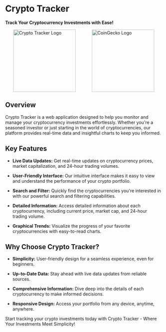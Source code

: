 # Crypto Tracker

**Track Your Cryptocurrency Investments with Ease!**

<div style="display: flex; justify-content: space-around;">
  <img src="https://upload.wikimedia.org/wikipedia/commons/thumb/c/cf/Angular_full_color_logo.svg/640px-Angular_full_color_logo.svg.png" alt="Crypto Tracker Logo" width="200" height="200">

  <img src="https://support.coingecko.com/hc/article_attachments/4499575478169/CoinGecko_logo.png" alt="CoinGecko Logo" width="200" height="200">
</div>

## Overview

Crypto Tracker is a web application designed to help you monitor and manage your cryptocurrency investments effortlessly. Whether you're a seasoned investor or just starting in the world of cryptocurrencies, our platform provides real-time data and insightful charts to keep you informed.

## Key Features

- **Live Data Updates:** Get real-time updates on cryptocurrency prices, market capitalization, and 24-hour trading volumes.

- **User-Friendly Interface:** Our intuitive interface makes it easy to view and understand the performance of your crypto portfolio.

- **Search and Filter:** Quickly find the cryptocurrencies you're interested in with our powerful search and filtering capabilities.

- **Detailed Information:** Access detailed information about each cryptocurrency, including current price, market cap, and 24-hour trading volume.

- **Graphical Trends:** Visualize the progress of your favorite cryptocurrencies with easy-to-read charts.

## Why Choose Crypto Tracker?

- **Simplicity:** User-friendly design for a seamless experience, even for beginners.

- **Up-to-Date Data:** Stay ahead with live data updates from reliable sources.

- **Comprehensive Information:** Dive deep into the details of each cryptocurrency to make informed decisions.

- **Responsive Design:** Access your portfolio from any device, anytime, anywhere.

Start tracking your crypto investments today with Crypto Tracker - Where Your Investments Meet Simplicity!
